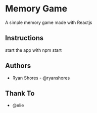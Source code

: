 # Memory Game
A simple memory game made with Reactjs

## Instructions
start the app with npm start

## Authors
* Ryan Shores - @ryanshores

## Thank To
* @elie
